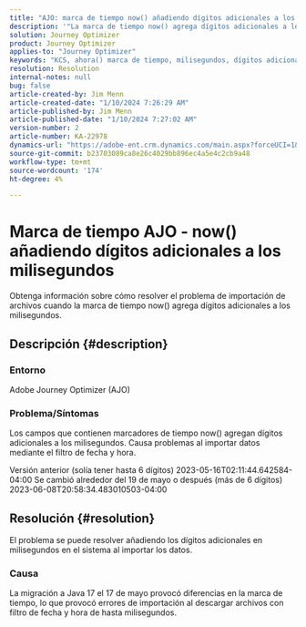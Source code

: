 ```yaml
---
title: "AJO: marca de tiempo now() añadiendo dígitos adicionales a los milisegundos"
description: '"La marca de tiempo now() agrega dígitos adicionales a los milisegundos, lo que provoca errores de importación".'
solution: Journey Optimizer
product: Journey Optimizer
applies-to: "Journey Optimizer"
keywords: "KCS, ahora() marca de tiempo, milisegundos, dígitos adicionales, AJO, error de importación, Adobe Journey Optimizer, Java 17"
resolution: Resolution
internal-notes: null
bug: false
article-created-by: Jim Menn
article-created-date: "1/10/2024 7:26:29 AM"
article-published-by: Jim Menn
article-published-date: "1/10/2024 7:27:02 AM"
version-number: 2
article-number: KA-22978
dynamics-url: "https://adobe-ent.crm.dynamics.com/main.aspx?forceUCI=1&pagetype=entityrecord&etn=knowledgearticle&id=86db618c-89af-ee11-a569-6045bd006268"
source-git-commit: b23703089ca8e26c4029bb896ec4a5e4c2cb9a48
workflow-type: tm+mt
source-wordcount: '174'
ht-degree: 4%

---
```


# Marca de tiempo AJO - now() añadiendo dígitos adicionales a los milisegundos


Obtenga información sobre cómo resolver el problema de importación de archivos cuando la marca de tiempo now() agrega dígitos adicionales a los milisegundos.

## Descripción {#description}


### Entorno

Adobe Journey Optimizer (AJO)

### Problema/Síntomas

Los campos que contienen marcadores de tiempo now() agregan dígitos adicionales a los milisegundos. Causa problemas al importar datos mediante el filtro de fecha y hora.

Versión anterior (solía tener hasta 6 dígitos) 2023-05-16T02:11:44.642584-04:00 Se cambió alrededor del 19 de mayo o después (más de 6 dígitos) 2023-06-08T20:58:34.483010503-04:00


## Resolución {#resolution}


El problema se puede resolver añadiendo los dígitos adicionales en milisegundos en el sistema al importar los datos.

### Causa

La migración a Java 17 el 17 de mayo provocó diferencias en la marca de tiempo, lo que provocó errores de importación al descargar archivos con filtro de fecha y hora de hasta milisegundos.
